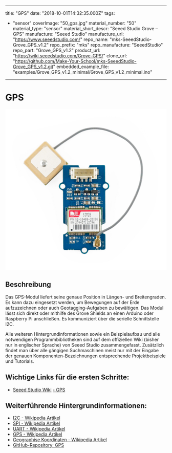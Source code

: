 
---
title: "GPS"
date: "2018-10-01T14:32:35.000Z"
tags: 
  - "sensor"
coverImage: "50_gps.jpg"
material_number: "50"
material_type: "sensor"
material_short_descr: "Seeed Studio Grove – GPS"
manufacture: "Seeed Studio"
manufacture_url: "https://www.seeedstudio.com/"
repo_name: "mks-SeeedStudio-Grove_GPS_v1.2"
repo_prefix: "mks"
repo_manufacture: "SeeedStudio"
repo_part: "Grove_GPS_v1.2"
product_url: "https://wiki.seeedstudio.com/Grove-GPS/"
clone_url: "https://github.com/Make-Your-School/mks-SeeedStudio-Grove_GPS_v1.2.git"
embedded_example_file: "examples/Grove_GPS_v1.2_minimal/Grove_GPS_v1.2_minimal.ino"
---


# GPS

![GPS](50_gps.jpg)

## Beschreibung
Das GPS-Modul liefert seine genaue Position in Längen- und Breitengraden. Es kann dazu eingesetzt werden, um Bewegungen auf der Erde aufzuzeichnen oder auch Geotagging-Aufgaben zu bewältigen. Das Modul lässt sich direkt oder mithilfe des Grove Shields an einen Arduino oder Raspberry Pi anschließen. Es kommuniziert über die serielle Schnittstelle I2C.

Alle weiteren Hintergrundinformationen sowie ein Beispielaufbau und alle notwendigen Programmbibliotheken sind auf dem offiziellen Wiki (bisher nur in englischer Sprache) von Seeed Studio zusammengefasst. Zusätzlich findet man über alle gängigen Suchmaschinen meist nur mit der Eingabe der genauen Komponenten-Bezeichnungen entsprechende Projektbeispiele und Tutorials.

<!-- infolist -->

<!-- infolists -->
## Wichtige Links für die ersten Schritte:

- [Seeed Studio Wiki](http://wiki.seeedstudio.com/Grove-GPS/) [- GPS](http://wiki.seeedstudio.com/Grove-GPS/)

## Weiterführende Hintergrundinformationen:

- [I2C - Wikipedia Artikel](https://de.wikipedia.org/wiki/I%C2%B2C)
- [SPI - Wikipedia Artikel](https://de.wikipedia.org/wiki/Serial_Peripheral_Interface)
- [UART - Wikipedia Artikel](https://de.wikipedia.org/wiki/Universal_Asynchronous_Receiver_Transmitter)
- [GPS - Wikipedia Artikel](https://de.wikipedia.org/wiki/Global_Positioning_System)
- [Geographise Koordinaten - Wikipedia Artikel](https://de.wikipedia.org/wiki/Geographische_Koordinaten)
- [GitHub-Repository: GPS](https://github.com/MakeYourSchool/50-GPS)



